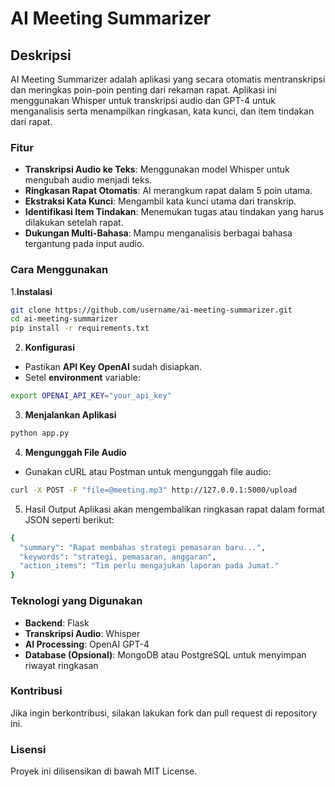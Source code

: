 # AI Meeting Summarizer
## Deskripsi
AI Meeting Summarizer adalah aplikasi yang secara otomatis mentranskripsi dan meringkas poin-poin penting dari rekaman rapat. Aplikasi ini menggunakan Whisper untuk transkripsi audio dan GPT-4 untuk menganalisis serta menampilkan ringkasan, kata kunci, dan item tindakan dari rapat.

### Fitur

- **Transkripsi Audio ke Teks**: Menggunakan model Whisper untuk mengubah audio menjadi teks.
- **Ringkasan Rapat Otomatis**: AI merangkum rapat dalam 5 poin utama.
- **Ekstraksi Kata Kunci**: Mengambil kata kunci utama dari transkrip.
- **Identifikasi Item Tindakan**: Menemukan tugas atau tindakan yang harus dilakukan setelah rapat.
- **Dukungan Multi-Bahasa**: Mampu menganalisis berbagai bahasa tergantung pada input audio.

### Cara Menggunakan
  1.**Instalasi**
```sh
git clone https://github.com/username/ai-meeting-summarizer.git
cd ai-meeting-summarizer
pip install -r requirements.txt
```
2. **Konfigurasi**
- Pastikan **API Key OpenAI** sudah disiapkan.
- Setel **environment** variable:
```sh
export OPENAI_API_KEY="your_api_key"
```

3. **Menjalankan Aplikasi**
```sh
python app.py
```
4. **Mengunggah File Audio**
- Gunakan cURL atau Postman untuk mengunggah file audio:
```sh
curl -X POST -F "file=@meeting.mp3" http://127.0.0.1:5000/upload
```
5. Hasil Output
Aplikasi akan mengembalikan ringkasan rapat dalam format JSON seperti berikut:
```sh
{
  "summary": "Rapat membahas strategi pemasaran baru...",
  "keywords": "strategi, pemasaran, anggaran",
  "action_items": "Tim perlu mengajukan laporan pada Jumat."
}
```
### Teknologi yang Digunakan
- **Backend**: Flask
- **Transkripsi Audio**: Whisper
- **AI Processing**: OpenAI GPT-4
- **Database (Opsional)**: MongoDB atau PostgreSQL untuk menyimpan riwayat ringkasan
  
### Kontribusi
Jika ingin berkontribusi, silakan lakukan fork dan pull request di repository ini.

### Lisensi
Proyek ini dilisensikan di bawah MIT License.

